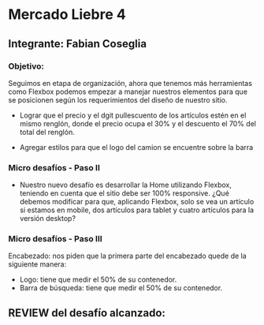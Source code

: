 # Mercado Liebre 4
## Integrante: Fabian Coseglia
### Objetivo:

Seguimos en etapa de organización, ahora que tenemos más herramientas como Flexbox
podemos empezar a manejar nuestros elementos para que se posicionen según los
requerimientos del diseño de nuestro sitio.

* Lograr que el precio y el dgit pullescuento de los artículos estén en el mismo
renglón, donde el precio ocupa el 30% y el descuento el 70% del total del
renglón.

* Agregar estilos para que el logo del camion se encuentre sobre la barra

### Micro desafíos - Paso II

* Nuestro nuevo desafío es desarrollar la Home utilizando Flexbox, teniendo en cuenta que
el sitio debe ser 100% responsive. ¿Qué debemos modificar para que, aplicando Flexbox,
solo se vea un artículo si estamos en mobile, dos artículos para tablet y cuatro artículos
para la versión desktop?


### Micro desafíos - Paso III

Encabezado: nos piden que la primera parte del encabezado quede de la siguiente
manera:
* Logo: tiene que medir el 50% de su contenedor.
* Barra de búsqueda: tiene que medir el 50% de su contenedor.


## REVIEW del desafío alcanzado:

